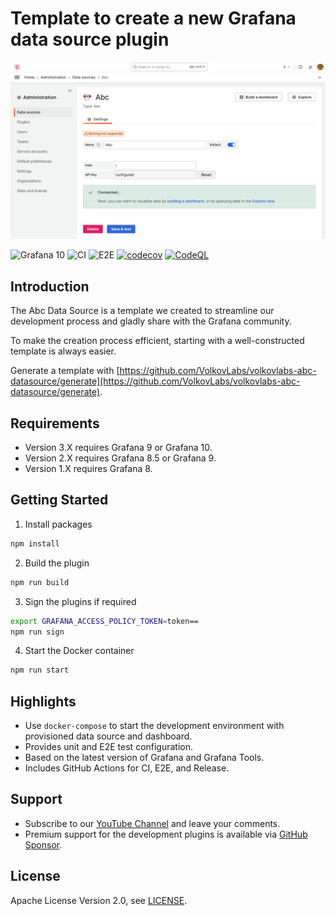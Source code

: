# Template to create a new Grafana data source plugin

![Datasource](https://github.com/VolkovLabs/volkovlabs-abc-datasource/raw/main/src/img/datasource.png)

![Grafana 10](https://img.shields.io/badge/Grafana-10.1-orange)
![CI](https://github.com/volkovlabs/volkovlabs-abc-datasource/workflows/CI/badge.svg)
![E2E](https://github.com/volkovlabs/volkovlabs-abc-datasource/workflows/E2E/badge.svg)
[![codecov](https://codecov.io/gh/VolkovLabs/volkovlabs-abc-datasource/branch/main/graph/badge.svg?token=2W9VR0PG5N)](https://codecov.io/gh/VolkovLabs/volkovlabs-abc-datasource)
[![CodeQL](https://github.com/VolkovLabs/volkovlabs-abc-datasource/actions/workflows/codeql-analysis.yml/badge.svg)](https://github.com/VolkovLabs/volkovlabs-abc-datasource/actions/workflows/codeql-analysis.yml)

## Introduction

The Abc Data Source is a template we created to streamline our development process and gladly share with the Grafana community.

To make the creation process efficient, starting with a well-constructed template is always easier.

Generate a template with [https://github.com/VolkovLabs/volkovlabs-abc-datasource/generate](https://github.com/VolkovLabs/volkovlabs-abc-datasource/generate).

## Requirements

- Version 3.X requires Grafana 9 or Grafana 10.
- Version 2.X requires Grafana 8.5 or Grafana 9.
- Version 1.X requires Grafana 8.

## Getting Started

1. Install packages

```bash
npm install
```

2. Build the plugin

```bash
npm run build
```

3. Sign the plugins if required

```bash
export GRAFANA_ACCESS_POLICY_TOKEN=token==
npm run sign
```

4. Start the Docker container

```bash
npm run start
```

## Highlights

- Use `docker-compose` to start the development environment with provisioned data source and dashboard.
- Provides unit and E2E test configuration.
- Based on the latest version of Grafana and Grafana Tools.
- Includes GitHub Actions for CI, E2E, and Release.

## Support

- Subscribe to our [YouTube Channel](https://www.youtube.com/@volkovlabs) and leave your comments.
- Premium support for the development plugins is available via [GitHub Sponsor](https://github.com/sponsors/VolkovLabs).

## License

Apache License Version 2.0, see [LICENSE](https://github.com/volkovlabs/volkovlabs-abc-datasource/blob/main/LICENSE).
